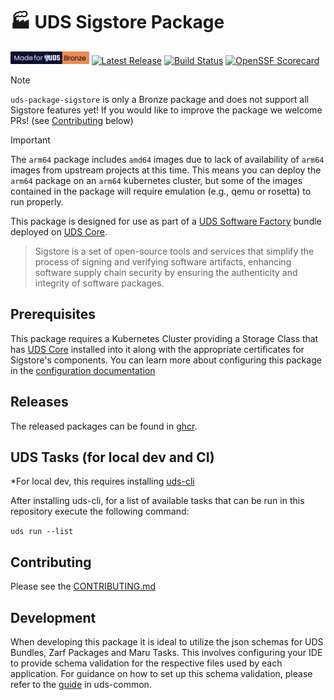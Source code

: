 # 🏭 UDS Sigstore Package

[<img alt="Made for UDS" src="https://raw.githubusercontent.com/defenseunicorns/uds-common/refs/heads/main/docs/assets/made-for-uds-bronze.svg" height="20px"/>](https://github.com/defenseunicorns/uds-core)
[![Latest Release](https://img.shields.io/github/v/release/defenseunicorns/uds-package-sigstore)](https://github.com/defenseunicorns/uds-package-sigstore/releases)
[![Build Status](https://img.shields.io/github/actions/workflow/status/defenseunicorns/uds-package-sigstore/release.yaml)](https://github.com/defenseunicorns/uds-package-sigstore/actions/workflows/release.yaml)
[![OpenSSF Scorecard](https://api.securityscorecards.dev/projects/github.com/defenseunicorns/uds-package-sigstore/badge)](https://api.securityscorecards.dev/projects/github.com/defenseunicorns/uds-package-sigstore)

> [!NOTE]
> `uds-package-sigstore` is only a Bronze package and does not support all Sigstore features yet! If you would like to improve the package we welcome PRs! (see [Contributing](#contributing) below)

> [!IMPORTANT]  
> The `arm64` package includes `amd64` images due to lack of availability of `arm64` images from upstream projects at this time. This means you can deploy the `arm64` package on an `arm64` kubernetes cluster, but some of the images contained in the package will require emulation (e.g., qemu or rosetta) to run properly.

This package is designed for use as part of a [UDS Software Factory](https://github.com/defenseunicorns/uds-software-factory) bundle deployed on [UDS Core](https://github.com/defenseunicorns/uds-core).

> Sigstore is a set of open-source tools and services that simplify the process of signing and verifying software artifacts, enhancing software supply chain security by ensuring the authenticity and integrity of software packages.

## Prerequisites

This package requires a Kubernetes Cluster providing a Storage Class that has [UDS Core](https://github.com/defenseunicorns/uds-core) installed into it along with the appropriate certificates for Sigstore's components.  You can learn more about configuring this package in the [configuration documentation](./docs/configuration.md)

## Releases

The released packages can be found in [ghcr](https://github.com/defenseunicorns/uds-package-sigstore/pkgs/container/packages%2Fuds%sigstore).

## UDS Tasks (for local dev and CI)

*For local dev, this requires installing [uds-cli](https://github.com/defenseunicorns/uds-cli?tab=readme-ov-file#install)

After installing uds-cli, for a list of available tasks that can be run in this repository execute the following command:

`uds run --list`

## Contributing

Please see the [CONTRIBUTING.md](./CONTRIBUTING.md)

## Development

When developing this package it is ideal to utilize the json schemas for UDS Bundles, Zarf Packages and Maru Tasks. This involves configuring your IDE to provide schema validation for the respective files used by each application. For guidance on how to set up this schema validation, please refer to the [guide](https://github.com/defenseunicorns/uds-common/blob/main/docs/uds-packages/development/development-ide-configuration.md) in uds-common.
